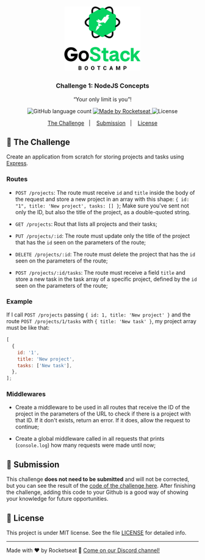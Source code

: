 <h1 align="center">
    <img alt="GoStack" src="../.github/bootcamp-header.png" width="200px" />
</h1>

<h3 align="center">
  Challenge 1: NodeJS Concepts
</h3>

<p align="center">“Your only limit is you”!</p>

<p align="center">
  <img alt="GitHub language count" src="https://img.shields.io/github/languages/count/vsalbuq/gostack?color=%2304D361">

  <a href="https://rocketseat.com.br">
    <img alt="Made by Rocketseat" src="https://img.shields.io/badge/made%20by-Rocketseat-%2304D361">
  </a>

  <img alt="License" src="https://img.shields.io/badge/license-MIT-%2304D361">
</p>

<p align="center">
  <a href="#rocket-the-challenge">The Challenge</a>&nbsp;&nbsp;&nbsp;|&nbsp;&nbsp;&nbsp;
  <a href="#-submission">Submission</a>&nbsp;&nbsp;&nbsp;|&nbsp;&nbsp;&nbsp;
  <a href="#memo-license">License</a>
</p>

## :rocket: The Challenge

Create an application from scratch for storing projects and tasks using [Express](https://expressjs.com).

### Routes

- `POST /projects`: The route must receive `id` and `title` inside the body of the request and store a new project in an array with this shape: `{ id: "1", title: 'New project', tasks: [] }`; Make sure you've sent not only the ID, but also the title of the project, as a double-quoted string.

- `GET /projects`: Rout that lists all projects and their tasks;

- `PUT /projects/:id`: The route must update only the title of the project that has the `id` seen on the parameters of the route;

- `DELETE /projects/:id`: The route must delete the project that has the `id` seen on the parameters of the route;

- `POST /projects/:id/tasks`: The route must receive a field `title` and store a new task in the task array of a specific project, defined by the `id` seen on the parameters of the route;

### Example

If I call `POST /projects` passing `{ id: 1, title: 'New project' }` and the route `POST /projects/1/tasks` with `{ title: 'New task' }`, my project array must be like that:

```js
[
  {
    id: '1',
    title: 'New project',
    tasks: ['New task'],
  },
];
```

### Middlewares

- Create a middleware to be used in all routes that receive the ID of the project in the parameters of the URL to check if there is a project with that ID. If it don't exists, return an error. If it does, allow the request to continue;

- Create a global middleware called in all requests that prints (`console.log`) how many requests were made until now;

## 📅 Submission

This challenge **does not need to be submitted** and will not be corrected, but you can see the result of the [code of the challenge here](https://github.com/Rocketseat/bootcamp-gostack-desafio-01/blob/master/index.js). After finishing the challenge, adding this code to your Github is a good way of showing your knowledge for future opportunities.

## :memo: License

This project is under MIT license. See the file [LICENSE](LICENSE.md) for detailed info.

---

Made with ♥ by Rocketseat :wave: [Come on our Discord channel!](https://discordapp.com/invite/gCRAFhc)
